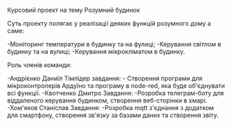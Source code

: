 ﻿Курсовий проект на тему Розумний будинок

Суть проекту полягає у реалізації деяких функцій розумного дому а саме:

-Моніторинг температури в будинку та на фулиці;
-Керування світлом в будинку та на вулиці;
-Керування мікрокліматом в будинку.

Роль членів команди:

-Андрієнко Даниїл 
    Тімлідер завдання:
    - Створення програми для мікроконтролерів Ардуїно та програму в node-red, яка буде об'єднувати всі функції.
-Квотченко Дмитро 
    Завдання:
        -Розробка телеграм-боту для віддаленого керування будинком, створення веб-сторінки в хмарі.
-Хом'яков Станіслав
    Завдання:
        -Розробка mqtt з'єднання з додатком для смартфону, створення зв'язку за базами даних та створення звіту.        
